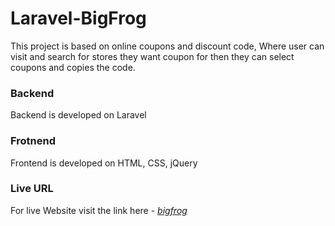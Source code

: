 # Laravel-BigFrog

This project is based on online coupons and discount code, Where user can visit and search for stores they want coupon for then they can select coupons and copies the code.

### Backend
Backend is developed on Laravel

### Frotnend
Frontend is developed on HTML, CSS, jQuery

### Live URL
For live Website visit the link here - *<a href="https://bigfrog.io/">bigfrog</a>*
